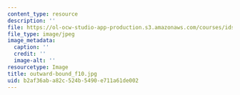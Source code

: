 ```yaml
---
content_type: resource
description: ''
file: https://ol-ocw-studio-app-production.s3.amazonaws.com/courses/ids-910-leadership-development-fall-2014/b2af36aba82c524b5490e711a61de002_outward-bound_f10.jpg
file_type: image/jpeg
image_metadata:
  caption: ''
  credit: ''
  image-alt: ''
resourcetype: Image
title: outward-bound_f10.jpg
uid: b2af36ab-a82c-524b-5490-e711a61de002
---
```

